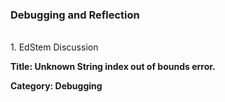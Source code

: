 ### Debugging and Reflection
<br/>
1. EdStem Discussion
<br/>

**Title: Unknown String index out of bounds error.**

**Category: Debugging**
